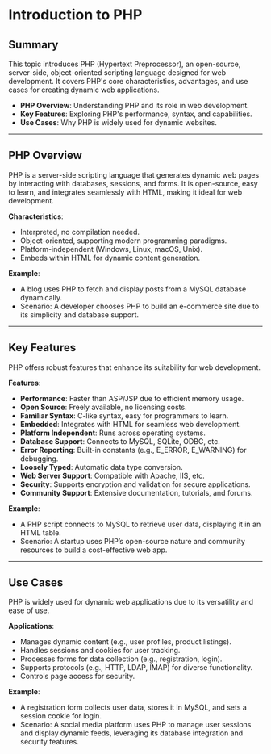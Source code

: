 # Introduction to PHP

## Summary

This topic introduces PHP (Hypertext Preprocessor), an open-source, server-side, object-oriented scripting language designed for web development. It covers PHP's core characteristics, advantages, and use cases for creating dynamic web applications.

- **PHP Overview**: Understanding PHP and its role in web development.
- **Key Features**: Exploring PHP's performance, syntax, and capabilities.
- **Use Cases**: Why PHP is widely used for dynamic websites.

---

## PHP Overview

PHP is a server-side scripting language that generates dynamic web pages by interacting with databases, sessions, and forms. It is open-source, easy to learn, and integrates seamlessly with HTML, making it ideal for web development.

**Characteristics**:
- Interpreted, no compilation needed.
- Object-oriented, supporting modern programming paradigms.
- Platform-independent (Windows, Linux, macOS, Unix).
- Embeds within HTML for dynamic content generation.

**Example**:
- A blog uses PHP to fetch and display posts from a MySQL database dynamically.
- Scenario: A developer chooses PHP to build an e-commerce site due to its simplicity and database support.

---

## Key Features

PHP offers robust features that enhance its suitability for web development.

**Features**:
- **Performance**: Faster than ASP/JSP due to efficient memory usage.
- **Open Source**: Freely available, no licensing costs.
- **Familiar Syntax**: C-like syntax, easy for programmers to learn.
- **Embedded**: Integrates with HTML for seamless web development.
- **Platform Independent**: Runs across operating systems.
- **Database Support**: Connects to MySQL, SQLite, ODBC, etc.
- **Error Reporting**: Built-in constants (e.g., E_ERROR, E_WARNING) for debugging.
- **Loosely Typed**: Automatic data type conversion.
- **Web Server Support**: Compatible with Apache, IIS, etc.
- **Security**: Supports encryption and validation for secure applications.
- **Community Support**: Extensive documentation, tutorials, and forums.

**Example**:
- A PHP script connects to MySQL to retrieve user data, displaying it in an HTML table.
- Scenario: A startup uses PHP’s open-source nature and community resources to build a cost-effective web app.

---

## Use Cases

PHP is widely used for dynamic web applications due to its versatility and ease of use.

**Applications**:
- Manages dynamic content (e.g., user profiles, product listings).
- Handles sessions and cookies for user tracking.
- Processes forms for data collection (e.g., registration, login).
- Supports protocols (e.g., HTTP, LDAP, IMAP) for diverse functionality.
- Controls page access for security.

**Example**:
- A registration form collects user data, stores it in MySQL, and sets a session cookie for login.
- Scenario: A social media platform uses PHP to manage user sessions and display dynamic feeds, leveraging its database integration and security features.